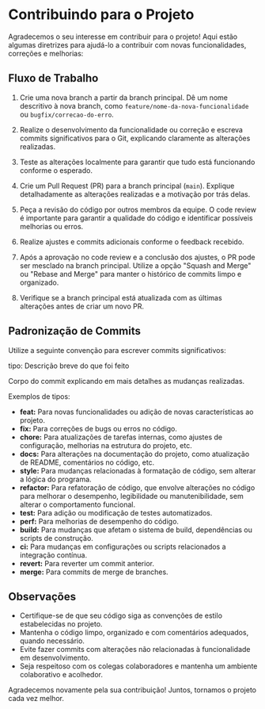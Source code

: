 # Contribuindo para o Projeto

Agradecemos o seu interesse em contribuir para o projeto! Aqui estão algumas diretrizes para ajudá-lo a contribuir com novas funcionalidades, correções e melhorias:

## Fluxo de Trabalho

1. Crie uma nova branch a partir da branch principal. Dê um nome descritivo à nova branch, como `feature/nome-da-nova-funcionalidade` ou `bugfix/correcao-do-erro`.

2. Realize o desenvolvimento da funcionalidade ou correção e escreva commits significativos para o Git, explicando claramente as alterações realizadas.

3. Teste as alterações localmente para garantir que tudo está funcionando conforme o esperado.

4. Crie um Pull Request (PR) para a branch principal (`main`). Explique detalhadamente as alterações realizadas e a motivação por trás delas.

5. Peça a revisão do código por outros membros da equipe. O code review é importante para garantir a qualidade do código e identificar possíveis melhorias ou erros.

6. Realize ajustes e commits adicionais conforme o feedback recebido.

7. Após a aprovação no code review e a conclusão dos ajustes, o PR pode ser mesclado na branch principal. Utilize a opção "Squash and Merge" ou "Rebase and Merge" para manter o histórico de commits limpo e organizado.

8. Verifique se a branch principal está atualizada com as últimas alterações antes de criar um novo PR.

## Padronização de Commits

Utilize a seguinte convenção para escrever commits significativos:

tipo: Descrição breve do que foi feito

Corpo do commit explicando em mais detalhes as mudanças realizadas.

Exemplos de tipos:

- **feat:** Para novas funcionalidades ou adição de novas características ao projeto.
- **fix:** Para correções de bugs ou erros no código.
- **chore:** Para atualizações de tarefas internas, como ajustes de configuração, melhorias na estrutura do projeto, etc.
- **docs:** Para alterações na documentação do projeto, como atualização de README, comentários no código, etc.
- **style:** Para mudanças relacionadas à formatação de código, sem alterar a lógica do programa.
- **refactor:** Para refatoração de código, que envolve alterações no código para melhorar o desempenho, legibilidade ou manutenibilidade, sem alterar o comportamento funcional.
- **test:** Para adição ou modificação de testes automatizados.
- **perf:** Para melhorias de desempenho do código.
- **build:** Para mudanças que afetam o sistema de build, dependências ou scripts de construção.
- **ci:** Para mudanças em configurações ou scripts relacionados a integração contínua.
- **revert:** Para reverter um commit anterior.
- **merge:** Para commits de merge de branches.

## Observações

- Certifique-se de que seu código siga as convenções de estilo estabelecidas no projeto.
- Mantenha o código limpo, organizado e com comentários adequados, quando necessário.
- Evite fazer commits com alterações não relacionadas à funcionalidade em desenvolvimento.
- Seja respeitoso com os colegas colaboradores e mantenha um ambiente colaborativo e acolhedor.

Agradecemos novamente pela sua contribuição! Juntos, tornamos o projeto cada vez melhor.
